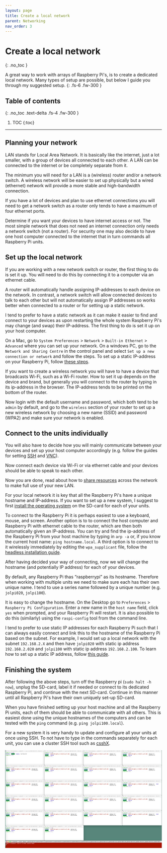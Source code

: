 ```yaml
---
layout: page
title: Create a local network
parent: Networking
nav_order: 3
---
```


# Create a local network
{: .no_toc }

A great way to work with arrays of Raspberry Pi's, is to create a dedicated local network. Many types of setup are possible, but below I guide you through my suggested setup.
{: .fs-6 .fw-300 }

## Table of contents
{: .no_toc .text-delta .fs-4 .fw-300 }

1. TOC
{:toc}
---

## Planning your network
LAN stands for Local Area Network. It is basically like the internet, just a lot smaller, with a group of devices all connected to each other. A LAN can be connected to the internet or be completely separate from it.

The minimum you will need for a LAN is a (wireless) router and/or a network switch. A wireless network will be easier to set up physically but a wired (ethernet) network will provide a more stable and high-bandwidth connection.

If you have a lot of devices and plan to use ethernet connections you will need to get a network switch as a router only tends to have a maximum of four ethernet ports.

Determine if you want your devices to have internet access or not. The most simple network that does not need an internet connection only needs a network switch (not a router). For security one may also decide to have one host computer connected to the internet that in turn commands all Raspberry Pi units.

## Set up the local network
If you are working with a new network switch or router, the first thing to do is set it up. You will need to do this by connecting it to a computer via an ethernet cable.

A router will automatically handle assigning IP-addresses to each device on the network. In contrast, a network switch will allow connected devices to talk to each other but will not automatically assign IP addresses so works better when connected to a router or for setting up a static network.

I tend to prefer to have a static network as it can make it easier to find and connect to your devices as upon restarting the whole system Raspberry Pi's may change (and swap) their IP-address. The first thing to do is set it up on your host computer.

On a Mac, go to `System Preferences` > `Network` > `Built-in Ethernet` > `Advanced` where you can set up your network. On a windows PC, go to the `Network and Sharing Centre` in the control panel and select `Set up a new connection or network` and follow the steps. To set up a static IP-address on your Raspberry Pi, follow [these steps](http://).

If you want to create a wireless network you will have to have a device that broadcasts Wi-Fi, such as a Wi-Fi router. How to set it up depends on the device and brand, but generally you will connect to the router by typing in its ip-address in the browser. The IP-address tends to be printed on the bottom of the router.

Now login with the default username and password, which both tend to be `admin` by default, and go to the `wireless` section of your router to set up a new wireless network by choosing a new name (SSID) and password (WPA2) and make sure your network is enabled.

## Connect to the units individually
You will also have to decide how you will mainly communicate between your devices and set up your host computer accordingly (e.g. follow the guides for setting [SSH](http://) and [VNC](http://)).

Now connect each device via Wi-Fi or via ethernet cable and your devices should be able to speak to each other.

Now you are done, read about how to [share resources](http://) across the network to make full use of your new LAN.

For your local network it is key that all the Raspberry Pi's have a unique hostname and IP-address. If you want to set up a new system, I suggest to first [install the operating system](http://) on the SD-card for each of your units.

To connect to the Raspberry Pi it is perhaps easiest to use a keyboard, mouse, and screen. Another option is to to connect the host computer and Raspberry Pi with ethernet cable to the router, which are then both automatically given an IP-address. You can try and find the ip-address of the Raspberry Pi from your host machine by typing in `arp -a` or, if you know the current host name: `ping hostname.local`. A third option is to connect to it wirelessly immediately by editing the `wpa_supplicant` file, follow the [headless installation guide](http://).

After having decided your way of connecting, now we will change the hostname (and potentially IP address) for each of your devices.

By default, any Raspberry Pi thas “raspberrypi” as its hostname. Therefore when working with multiple units we need to make sure each has their own unique name. I tend to use a series name followed by a unique number (e.g. `jolpi020`, `jolpi100`).

It is easy to change the hostname. On the Desktop go to `Preferences` > `Raspberry Pi Configuration`. Enter a new name in the `host name` field, click `yes` when prompted, and your Raspberry Pi will restart. It is also possible to do this (similarly) using the `raspi-config` tool from the command line.

I tend to prefer to use static IP addresses for each Raspberry Pi such that I can always easily connect and link this to the hostname of the Raspberry Pi based on the subnet. For example, I would set up a local network with the subnet `192.168.2.X` and then have `jolpi020` with static ip address `192.168.2.020` and `jolpi100` with static ip address `192.168.2.100`. To learn how to set up a static IP address, follow [this guide](http://).

## Finishing the system
After following the above steps, turn off the Raspberry pi (`sudo halt -h now`), unplug the SD-card, label it if needed or connect to its dedicated Raspberry Pi, and continue with the next SD-card. Continue in this manner until all Raspberry Pi's have their own uniquely set-up SD-card.

When you have finished setting up your host machine and all the Raspberry Pi units, each of them should be able to communicate with all others. This is easiest done using the unique hostnames of the computers and can be tested with the `ping` command (e.g. `ping jolpi100.local`).

For a new system it is very handy to update and configure all your units at once using SSH. To not have to type in the commands separately for each unit, you can use a cluster SSH tool such as [csshX](https://github.com/brockgr/csshx).

[![csshx](/assets/images/csshx_windows.jpg?style=centerimgmed)](/assets/images/csshx_windows.jpg)
